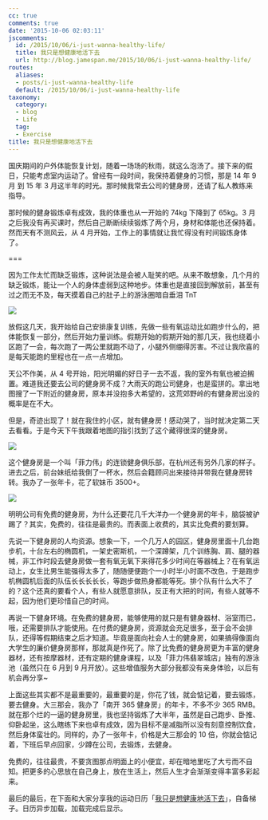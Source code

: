 ```yaml
---
cc: true
comments: true
date: '2015-10-06 02:03:11'
jscomments:
  id: /2015/10/06/i-just-wanna-healthy-life/
  title: 我只是想健康地活下去
  url: http://blog.jamespan.me/2015/10/06/i-just-wanna-healthy-life/
routes:
  aliases:
  - posts/i-just-wanna-healthy-life
  default: /2015/10/06/i-just-wanna-healthy-life
taxonomy:
  category:
  - blog
  - Life
  tag:
  - Exercise
title: 我只是想健康地活下去
---
```


国庆期间的户外体能恢复计划，随着一场场的秋雨，就这么泡汤了。接下来的假日，只能考虑室内运动了。曾经有一段时间，我保持着健身的习惯，那是 14 年 9 月 到 15 年 3 月这半年的时光。那时候我常去公司的健身房，还请了私人教练来指导。

那时候的健身锻炼卓有成效，我的体重也从一开始的 74kg 下降到了 65kg。3 月之后我没有再买课时，然后自己断断续续锻炼了两个月，身材和体能也还保持着。然而天有不测风云，从 4 月开始，工作上的事情就让我忙得没有时间锻炼身体了。

===



因为工作太忙而缺乏锻炼，这种说法是会被人耻笑的吧。从来不敢想象，几个月的缺乏锻炼，能让一个人的身体虚弱到这种地步。体重也是直接回到解放前，甚至有过之而无不及，每天摸着自己的肚子上的游泳圈暗自垂泪 TnT

![](https://ws3.sinaimg.cn/large/e724cbefgw1ewqqh8itq1j20hs131787.jpg)

放假这几天，我开始给自己安排康复训练，先做一些有氧运动比如跑步什么的，把体能恢复一部分，然后开始力量训练。假期开始的假期开始的那几天，我也绕着小区跑了一会，每次跑了一两公里就跑不动了，小腿外侧绷得厉害。不过让我欣喜的是每天能跑的里程也在一点一点增加。

天公不作美，从 4 号开始，阳光明媚的好日子一去不返，我的室外有氧也被迫搁置。难道我还要去公司的健身房不成？大雨天的跑公司健身，也是蛮拼的。拿出地图搜了一下附近的健身房，原本并没抱多大希望的，这荒郊野岭的有健身房出没的概率是在不大。

但是，奇迹出现了！就在我住的小区，就有健身房！感动哭了，当时就决定第二天去看看。于是今天下午我跟着地图的指引找到了这个藏得很深的健身房。

![](https://ws1.sinaimg.cn/large/e724cbefgw1ewqqji3zivj21kw16oqnh.jpg)

这个健身房是一个叫「菲力伟」的连锁健身俱乐部，在杭州还有另外几家的样子。进去之后，前台妹纸给我倒了一杯水，然后会籍顾问出来接待并带我在健身房转转。我办了一张年卡，花了软妹币 3500+。

![](https://ws3.sinaimg.cn/large/e724cbefgw1ewqqrespnaj21kw0u5ap0.jpg)

明明公司有免费的健身房，为什么还要花几千大洋办一个健身房的年卡，脑袋被驴踢了？其实，免费的，往往是最贵的。而表面上收费的，其实比免费的要划算。

先说一下健身房的人均资源。想象一下，一个几万人的园区，健身房里面十几台跑步机，十台左右的椭圆机，一架史密斯机，一个深蹲架，几个训练胸、肩、腿的器械，非工作时段去健身房做一套有氧无氧下来得花多少时间在等器械上？在有氧运动上，女生比男生能强得太多了，随随便便跑个一小时半小时面不改色，于是跑步机椭圆机后面的队伍长长长长长，等跑步做热身都能等死。排个队有什么大不了的？这个还真的要看个人，有些人就愿意排队，反正有大把的时间，有些人就等不起，因为他们更珍惜自己的时间。

再说一下健身环境。在免费的健身房，能够使用的就只是有健身器材、浴室而已，哦，还需要排队才能使用。在付费的健身房，资源就会充足很多，至于会不会排队，还得等假期结束之后才知道。毕竟是面向社会人士的健身房，如果搞得像面向大学生的廉价健身房那样，那就真是作死了。除了比免费的健身房更为丰富的健身器材，还有按摩器材，还有定期的健身课程，以及「菲力伟翡翠城店」独有的游泳池（虽然只在 6 月到 9 月开放）。这些增值服务大部分我都没有亲身体验，以后有机会再分享~

上面这些其实都不是最重要的，最重要的是，你花了钱，就会惦记着，要去锻炼，要去健身。大三那会，我办了「南开 365 健身房」的年卡，不多不少 365 RMB。就在那个烂的一逼的健身房里，我也坚持锻炼了大半年，虽然是自己跑步、卧推、仰卧起坐，这么瞎练下来也卓有成效，因为目标不是减脂所以没有刻意控制饮食，然后身体蛮壮的。同样的，办了一张年卡，价格是大三那会的 10 倍，你就会惦记着，下班后早点回家，少蹲在公司，去锻炼，去健身。

免费的，往往最贵，不要贪图那点明面上的小便宜，却在暗地里吃了大亏而不自知。把更多的心思放在自己身上，放在生活上，然后人生才会渐渐变得丰富多彩起来。

最后的最后，在下面和大家分享我的运动日历「[我只是想健康地活下去][1]」，自备梯子。日历异步加载，加载完成后显示。

[1]: https://www.google.com/calendar/embed?src=orjo64hkpfp640ql3fdtv3qg94%40group.calendar.google.com&ctz=Asia/Shanghai

<script type="text/javascript">
$(function(){
	$("#calendar").load(function(){
		$("#calendar-container").css("display","inherit");
	});
});
</script>

<div id="calendar-container" class="video-container" style="display:none">
    <iframe id="calendar" src="https://www.google.com/calendar/embed?src=orjo64hkpfp640ql3fdtv3qg94%40group.calendar.google.com&ctz=Asia/Shanghai" style="border: 0" width="100%" frameborder="0" scrolling="no"></iframe>
</div>